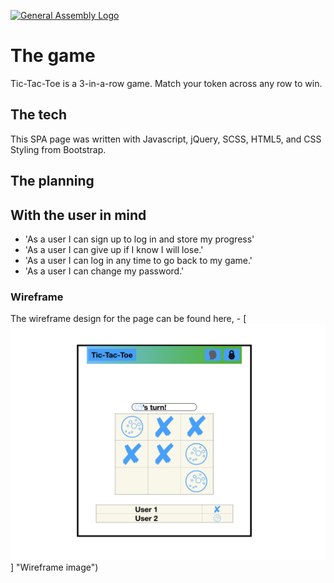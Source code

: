 [![General Assembly Logo](https://camo.githubusercontent.com/1a91b05b8f4d44b5bbfb83abac2b0996d8e26c92/687474703a2f2f692e696d6775722e636f6d2f6b6538555354712e706e67)](https://generalassemb.ly/education/web-development-immersive)

# The game

Tic-Tac-Toe is a 3-in-a-row game. Match your token across any row to win.

## The tech

This SPA page was written with Javascript, jQuery, SCSS, HTML5, and CSS Styling from Bootstrap.

## The planning


## With the user in mind
- 'As a user I can sign up to log in and store my progress'
- 'As a user I can give up if I know I will lose.'
- 'As a user I can log in any time to go back to my game.'
- 'As a user I can change my password.'

### Wireframe
The wireframe design for the page can be found here, - [![Wireframe](https://github.com/BrianLM/tic-tac-toe/blob/master/wireframe/wireframe.001.png)] "Wireframe image")
